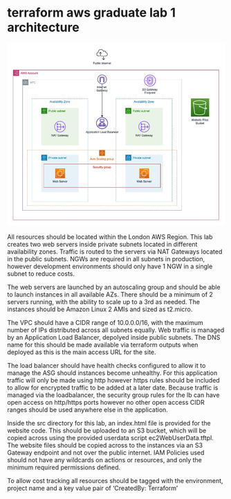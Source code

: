 # terraform aws graduate lab 1 architecture


<p align="center">
    <img src="./Lab1.jpg" width="600">
</p>


All resources should be located within the London AWS Region. This lab creates two web servers inside private subnets located in different availability zones. Traffic is routed to the servers via NAT Gateways located in the public subnets. NGWs are required in all subnets in production, however development environments should only have 1 NGW in a single subnet to reduce costs.

The web servers are launched by an autoscaling group and should be able to launch instances in all available AZs. There should be a minimum of 2 servers running, with the ability to scale up to a 3rd as needed. The instances should be Amazon Linux 2 AMIs and sized as t2.micro.

The VPC should have a CIDR range of 10.0.0.0/16, with the maximum number of IPs distributed across all subnets equally. Web traffic is managed by an Application Load Balancer, depolyed inside public subnets. The DNS name for this should be made available via terraform outputs when deployed as this is the main access URL for the site.

The load balancer should have health checks configured to allow it to manage the ASG should instances become unhealthy. For this application traffic will only be made using http however https rules should be included to allow for encrypted traffic to be added at a later date. Because traffic is managed via the loadbalancer, the security group rules for the lb can have open access on http/https ports however no other open access CIDR ranges should be used anywhere else in the application.

Inside the src directory for this lab, an index.html file is provided for the website code. This should be uploaded to an S3 bucket, which will be copied across using the provided userdata script ec2WebUserData.tftpl. The website files should be copied across to the instances via an S3 Gateway endpoint and not over the public internet. IAM Policies used should not have any wildcards on actions or resources, and only the minimum required permissions defined.

To allow cost tracking all resources should be tagged with the environment, project name and a key value pair of ‘CreatedBy: Terraform’